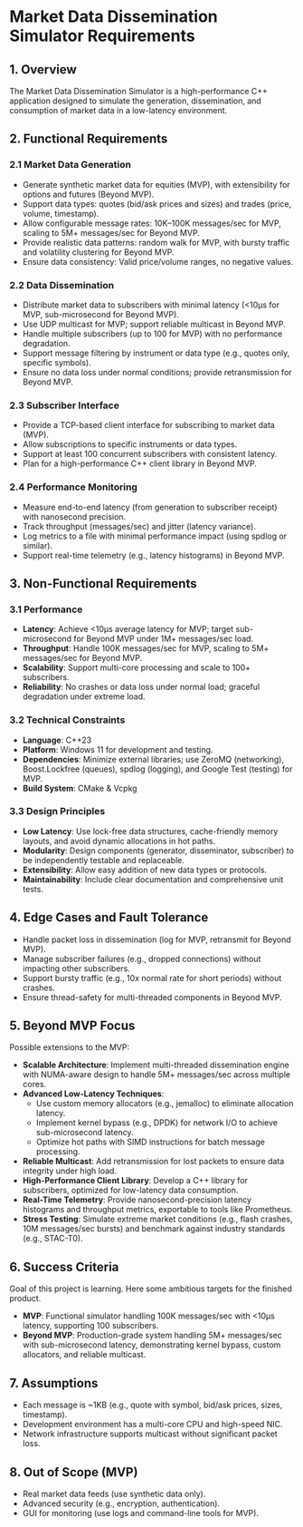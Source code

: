 # Market Data Dissemination Simulator Requirements

## 1. Overview
The Market Data Dissemination Simulator is a high-performance C++ application designed to simulate the generation, dissemination, and consumption of market data in a low-latency environment. 

## 2. Functional Requirements

### 2.1 Market Data Generation
- Generate synthetic market data for equities (MVP), with extensibility for options and futures (Beyond MVP).
- Support data types: quotes (bid/ask prices and sizes) and trades (price, volume, timestamp).
- Allow configurable message rates: 10K–100K messages/sec for MVP, scaling to 5M+ messages/sec for Beyond MVP.
- Provide realistic data patterns: random walk for MVP, with bursty traffic and volatility clustering for Beyond MVP.
- Ensure data consistency: Valid price/volume ranges, no negative values.

### 2.2 Data Dissemination
- Distribute market data to subscribers with minimal latency (<10µs for MVP, sub-microsecond for Beyond MVP).
- Use UDP multicast for MVP; support reliable multicast in Beyond MVP.
- Handle multiple subscribers (up to 100 for MVP) with no performance degradation.
- Support message filtering by instrument or data type (e.g., quotes only, specific symbols).
- Ensure no data loss under normal conditions; provide retransmission for Beyond MVP.

### 2.3 Subscriber Interface
- Provide a TCP-based client interface for subscribing to market data (MVP).
- Allow subscriptions to specific instruments or data types.
- Support at least 100 concurrent subscribers with consistent latency.
- Plan for a high-performance C++ client library in Beyond MVP.

### 2.4 Performance Monitoring
- Measure end-to-end latency (from generation to subscriber receipt) with nanosecond precision.
- Track throughput (messages/sec) and jitter (latency variance).
- Log metrics to a file with minimal performance impact (using spdlog or similar).
- Support real-time telemetry (e.g., latency histograms) in Beyond MVP.

## 3. Non-Functional Requirements

### 3.1 Performance
- **Latency**: Achieve <10µs average latency for MVP; target sub-microsecond for Beyond MVP under 1M+ messages/sec load.
- **Throughput**: Handle 100K messages/sec for MVP, scaling to 5M+ messages/sec for Beyond MVP.
- **Scalability**: Support multi-core processing and scale to 100+ subscribers.
- **Reliability**: No crashes or data loss under normal load; graceful degradation under extreme load.

### 3.2 Technical Constraints
- **Language**: C++23 
- **Platform**: Windows 11 for development and testing.
- **Dependencies**: Minimize external libraries; use ZeroMQ (networking), Boost.Lockfree (queues), spdlog (logging), and Google Test (testing) for MVP.
- **Build System**: CMake & Vcpkg

### 3.3 Design Principles
- **Low Latency**: Use lock-free data structures, cache-friendly memory layouts, and avoid dynamic allocations in hot paths.
- **Modularity**: Design components (generator, disseminator, subscriber) to be independently testable and replaceable.
- **Extensibility**: Allow easy addition of new data types or protocols.
- **Maintainability**: Include clear documentation and comprehensive unit tests.

## 4. Edge Cases and Fault Tolerance
- Handle packet loss in dissemination (log for MVP, retransmit for Beyond MVP).
- Manage subscriber failures (e.g., dropped connections) without impacting other subscribers.
- Support bursty traffic (e.g., 10x normal rate for short periods) without crashes.
- Ensure thread-safety for multi-threaded components in Beyond MVP.

## 5. Beyond MVP Focus
Possible extensions to the MVP:
- **Scalable Architecture**: Implement multi-threaded dissemination engine with NUMA-aware design to handle 5M+ messages/sec across multiple cores.
- **Advanced Low-Latency Techniques**:
  - Use custom memory allocators (e.g., jemalloc) to eliminate allocation latency.
  - Implement kernel bypass (e.g., DPDK) for network I/O to achieve sub-microsecond latency.
  - Optimize hot paths with SIMD instructions for batch message processing.
- **Reliable Multicast**: Add retransmission for lost packets to ensure data integrity under high load.
- **High-Performance Client Library**: Develop a C++ library for subscribers, optimized for low-latency data consumption.
- **Real-Time Telemetry**: Provide nanosecond-precision latency histograms and throughput metrics, exportable to tools like Prometheus.
- **Stress Testing**: Simulate extreme market conditions (e.g., flash crashes, 10M messages/sec bursts) and benchmark against industry standards (e.g., STAC-T0).

## 6. Success Criteria
Goal of this project is learning. Here some ambitious targets for the finished product.
- **MVP**: Functional simulator handling 100K messages/sec with <10µs latency, supporting 100 subscribers.
- **Beyond MVP**: Production-grade system handling 5M+ messages/sec with sub-microsecond latency, demonstrating kernel bypass, custom allocators, and reliable multicast.

## 7. Assumptions
- Each message is ~1KB (e.g., quote with symbol, bid/ask prices, sizes, timestamp).
- Development environment has a multi-core CPU and high-speed NIC.
- Network infrastructure supports multicast without significant packet loss.

## 8. Out of Scope (MVP)
- Real market data feeds (use synthetic data only).
- Advanced security (e.g., encryption, authentication).
- GUI for monitoring (use logs and command-line tools for MVP).
